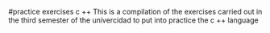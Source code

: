 #practice exercises c ++
This is a compilation of the exercises carried out in the third semester of the univercidad to put into practice the c ++ language